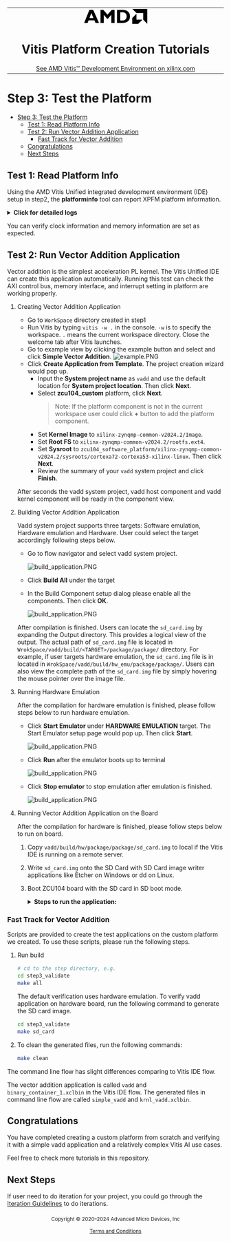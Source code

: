 <table class="sphinxhide" width="100%">
 <tr width="100%">
    <td align="center"><img src="https://raw.githubusercontent.com/Xilinx/Image-Collateral/main/xilinx-logo.png" width="30%"/><h1>Vitis Platform Creation Tutorials</h1>
    <a href="https://www.xilinx.com/products/design-tools/vitis.html">See AMD Vitis™ Development Environment on xilinx.com</br></a>
    </td>
 </tr>
</table>

# Step 3: Test the Platform

- [Step 3: Test the Platform](#step-3-test-the-platform)
  - [Test 1: Read Platform Info](#test-1-read-platform-info)
  - [Test 2: Run Vector Addition Application](#test-2-run-vector-addition-application)
    - [Fast Track for Vector Addition](#fast-track-for-vector-addition)
  - [Congratulations](#congratulations)
  - [Next Steps](#next-steps)

## Test 1: Read Platform Info

Using the AMD Vitis Unified integrated development environment (IDE) setup in step2, the **platforminfo** tool can report XPFM platform information.

<details>
<summary><strong>Click for detailed logs</strong></summary>  

```bash
# Run in zcu104_software_platform directory
platforminfo ./zcu104_custom/export/zcu104_custom/zcu104_custom.xpfm

==========================
Basic Platform Information
==========================
Platform:           zcu104_custom
File:               /Vitis-Tutorials1/Vitis_Platform_Creation/Design_Tutorials/02-Edge-AI-ZCU104/GUI/zcu104_custom/export/zcu104_custom/zcu104_custom.xpfm
Description:        

=====================================
Hardware Platform (Shell) Information
=====================================
Vendor:                           xilinx
Board:                            ZCU104_Custom_Platform
Name:                             ZCU104_Custom_Platform
Version:                          0.0
Generated Version:                2024.2
Hardware:                         1
Software Emulation:               1
Hardware Emulation:               0
Hardware Emulation Platform:      0
FPGA Family:                      zynquplus
FPGA Device:                      xczu7ev
Board Vendor:                     xilinx.com
Board Name:                       xilinx.com:zcu104:1.1
Board Part:                       xczu7ev-ffvc1156-2-e

=================
Clock Information
=================
  Default Clock Index: 2
  Clock Index:         1
    Frequency:         100.000000
    Status:            fixed
  Clock Index:         2
    Frequency:         200.000000
    Status:            fixed
  Clock Index:         3
    Frequency:         400.000000
    Status:            fixed

========================
AIE Hardware Information
========================
Arch: NO_AIE
Shim Row Start: -1 # Rows: 0
Core Row Start: -1 # Rows: 0
Mem Row Start: -1 # Rows: 0

==================
Memory Information
==================
  Bus SP Tag: HP0
  Bus SP Tag: HP1
  Bus SP Tag: HP2
  Bus SP Tag: HP3
  Bus SP Tag: HPC0
  Bus SP Tag: HPC1

=============================
Software Platform Information
=============================
Number of Runtimes:            1
Default System Configuration:  zcu104_custom
System Configurations:
  System Config Name:                      zcu104_custom
  System Config Description:               
  System Config Default Processor Group:   linux_psu_cortexa53
  System Config Default Boot Image:        standard
  System Config Is QEMU Supported:         1
  System Config Processor Groups:
    Processor Group Name:      linux_psu_cortexa53
    Processor Group CPU Type:  cortex-a53
    Processor Group OS Name:   xrt
  System Config Boot Images:
    Boot Image Name:           standard
    Boot Image Type:           
    Boot Image BIF:            boot/linux.bif
    Boot Image Data:           linux_psu_cortexa53/image
    Boot Image Boot Mode:      
    Boot Image RootFileSystem: 
    Boot Image Mount Path:     
    Boot Image Read Me:        
    Boot Image QEMU Args:      qemu/pmu_args.txt:qemu/qemu_args.txt
    Boot Image QEMU Boot:      
    Boot Image QEMU Dev Tree:  
Supported Runtimes:
Runtime: C/C++
```

</details>

You can verify clock information and memory information are set as expected.

## Test 2: Run Vector Addition Application

Vector addition is the simplest acceleration PL kernel. The Vitis Unified IDE can create this application automatically. Running this test can check the AXI control bus, memory interface, and interrupt setting in platform are working properly.

1. Creating Vector Addition Application

   - Go to `WorkSpace` directory created in step1
   - Run Vitis by typing `vitis -w .` in the console. `-w` is to specify the workspace. `.` means the current workspace directory. Close the welcome tab after Vitis launches.
   - Go to example view by clicking the example button and select and click **Simple Vector Addition**.
      ![example.PNG](./images/example.PNG)
   - Click **Create Application from Template**. The project creation wizard would pop up. 
      - Input the **System project name** as `vadd` and use the default location for **System project location**. Then click **Next**.
      - Select **zcu104_custom** platform, click **Next**.
         >Note: If the platform component is not in the current workspace user could click **+** button to add the platform component.
      - Set **Kernel Image** to ```xilinx-zynqmp-common-v2024.2/Image```.
      - Set **Root FS** to ```xilinx-zynqmp-common-v2024.2/rootfs.ext4```.
      - Set **Sysroot** to ```zcu104_software_platform/xilinx-zynqmp-common-v2024.2/sysroots/cortexa72-cortexa53-xilinx-linux```. Then click **Next**.
      - Review the summary of your `vadd` system project and click **Finish**.

   After seconds the vadd system project, vadd host component and vadd kernel component will be ready in the component view.

2. Building Vector Addition Application

   Vadd system project supports three targets: Software emulation, Hardware emulation and Hardware. User could select the target accordingly following steps below.

   - Go to flow navigator and select vadd system project.

      ![build_application.PNG](./images/build_application.PNG)

   - Click **Build All** under the target
   - In the Build Component setup dialog please enable all the components. Then click **OK**.

      ![build_application.PNG](./images/build_component.PNG)

   After compilation is finished. Users can locate the `sd_card.img` by expanding the Output directory. This provides a logical view of the output. The actual path of `sd_card.img` file is located in `WrokSpace/vadd/build/<TARGET>/package/package/` directory. For example, if user targets hardware emulation, the `sd_card.img` file is in located in `WrokSpace/vadd/build/hw_emu/package/package/`. Users can also view the complete path of the `sd_card.img` file by simply hovering the mouse pointer over the image file.

3. Running Hardware Emulation 

   After the compilation for hardware emulation is finished, please follow steps below to run hardware emulation.

   - Click **Start Emulator** under **HARDWARE EMULATION** target. The Start Emulator setup page would pop up. Then click **Start**.

      ![build_application.PNG](./images/start_emulator.PNG)

   - Click **Run** after the emulator boots up to terminal

      ![build_application.PNG](./images/vadd_emulation_result.PNG)

   - Click **Stop emulator** to stop emulation after emulation is finished.

      ![build_application.PNG](./images/stop_emulator.PNG)

4. Running Vector Addition Application on the Board

   After the compilation for hardware is finished, please follow steps below to run on board.
   1. Copy ``vadd/build/hw/package/package/sd_card.img`` to local if the Vitis IDE is running on a remote server.

   2. Write ``sd_card.img`` onto the SD Card with SD Card image writer applications like Etcher on Windows or dd on Linux.

   3. Boot ZCU104 board with the SD card in SD boot mode.

      <details>
      <summary><strong>Steps to run the application:</strong></summary>

      First, login with user `petalinux` and set up a new password (it is then also the sudo password):

      1. Log into the system

         ```bash
         petalinux login:petalinux
         You are required to change your password immediately (administrator enforced).
         New password:
         Retype new password:
         petalinux:~$ sudo su
         We trust you have received the usual lecture from the local System
         Administrator. It usually boils down to these three things:
               #1) Respect the privacy of others.
               #2) Think before you type.
               #3) With great power comes great responsibility.
         Password:
         petalinux:/home/petalinux#
         ```

      2. Go to auto mounted FAT32 partition

         ```bash
         petalinux:/home/petalinux# cd /run/media/mmcblk0p1/
         ```

      3. Run vadd application

         ```bash
         ./simple_vadd krnl_vadd.xclbin
         ```

      It should show program prints and XRT debug information.

      ```
      TEST PASSED
      ```

      </details>


### Fast Track for Vector Addition

Scripts are provided to create the test applications on the custom platform we created. To use these scripts, please run the following steps.

1. Run build

   ```bash
   # cd to the step directory, e.g.
   cd step3_validate
   make all
   ```

   The default verification uses hardware emulation. To verify vadd application on hardware board, run the following command to generate the SD card image.

   ```bash
   cd step3_validate
   make sd_card
   ```

2. To clean the generated files, run the following commands:

   ```bash
   make clean
   ```

The command line flow has slight differences comparing to Vitis IDE flow.

The vector addition application is called `vadd` and `binary_container_1.xclbin` in the Vitis IDE flow. The generated files in command line flow are called `simple_vadd` and `krnl_vadd.xclbin`.






## Congratulations

You have completed creating a custom platform from scratch and verifying it with a simple vadd application and a relatively complex Vitis AI use cases.

Feel free to check more tutorials in this repository.

## Next Steps

If user need to do iteration for your project, you could go through the [Iteration Guidelines](./Iteration_guideline.md) to do iterations.

<p class="sphinxhide" align="center"><sub>Copyright © 2020–2024 Advanced Micro Devices, Inc</sub></p>

<p class="sphinxhide" align="center"><sup><a href="https://www.amd.com/en/corporate/copyright">Terms and Conditions</a></sup></p>
